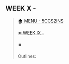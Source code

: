 ## WEEK X - 

>[🏠 MENU - 5CCS2INS](year2/5ccs2ins.md)
>
>[⬅️ WEEK IX - ](year2/5ccs2ins/w9.md)
>
>⏹️
>
>Outlines:
>
>

